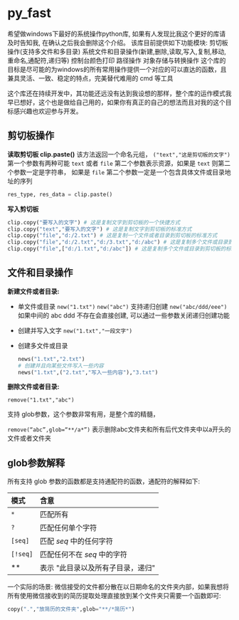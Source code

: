 # py_fast
希望做windows下最好的系统操作python库, 如果有人发现比我这个更好的库请及时告知我, 在确认之后我会删除这个介绍。
该库目前提供如下功能模块: 剪切板操作(支持多文件和多目录) 系统文件和目录操作(新建,删除,读取,写入,复制,移动, 重命名,通配符,递归等) 控制台颜色打印 路径操作 对象存储与转换操作 这个库的目标是尽可能的为windows的所有常用操作提供一个对应的可以直达的函数，且兼具灵活、一致、稳定的特点，完美替代难用的 cmd 等工具

这个库还在持续开发中，其功能还远没有达到我设想的那样，整个库的运作模式我早已想好，这个也是做给自己用的，如果你有真正的自己的想法而且对我的这个目标感兴趣也欢迎参与开发。



## 剪切板操作

**读取剪切板 clip.paste()** 该方法返回一个命名元组， `("text","这是剪切板的文字")` 第一个参数有两种可能 `text` 或者 `file` 第二个参数表示资源，如果是 `text` 则第二个参数一定是字符串， 如果是 `file` 第二个参数一定是一个包含具体文件或目录地址的序列

```python
res_type, res_data = clip.paste()
```

**写入剪切板**

```python
clip.copy("要写入的文字") # 这是复制文字到剪切板的一个快捷方式
clip.copy("text","要写入的文字") # 这是复制文字到剪切板的标准方式
clip.copy("file","d:/2.txt") # 这是复制一个文件或者目录到剪切板的标准方式
clip.copy("file","d:/2.txt","d:/3.txt","d:/abc") # 这是复制多个文件或目录到剪切板的快捷方式
clip.copy("file",["d:/1.txt","d:/abc"]) # 这是复制多个文件或目录到剪切板的标准方式
```



## 文件和目录操作

**新建文件或者目录:**

- 单文件或目录 `new("1.txt")` `new("abc")` 支持递归创建 `new("abc/ddd/eee")` 如果中间的 abc ddd 不存在会直接创建, 可以通过一些参数关闭递归创建功能

- 创建并写入文字 `new("1.txt","一段文字")`

- 创建多文件或目录

    ```python
    news("1.txt","2.txt")
    # 创建并且向某些文件写入一些内容
    news("1.txt",("2.txt","写入一些内容"),"3.txt")
    ```

**删除文件或者目录:**

`remove("1.txt","abc")`

支持 glob参数，这个参数非常有用，是整个库的精髓，

`remove(“abc”,glob=“**/a*”)` 表示删除abc文件夹和所有后代文件夹中以a开头的文件或者文件夹



##  glob参数解释

所有支持 glob 参数的函数都是支持通配符的函数，通配符的解释如下:

| 模式     | 含意                              |
| :------- | :-------------------------------- |
| `*`      | 匹配所有                          |
| `?`      | 匹配任何单个字符                  |
| `[seq]`  | 匹配 *seq* 中的任何字符           |
| `[!seq]` | 匹配任何不在 *seq* 中的字符       |
| **       | 表示 "此目录以及所有子目录，递归" |

一个实际的场景: 微信接受的文件都分散在以日期命名的文件夹内部，如果我想将所有使用微信接收到的简历提取处理直接放到某个文件夹只需要一个函数即可:

```python
copy(".","放简历的文件夹",glob="**/*简历*")
```

